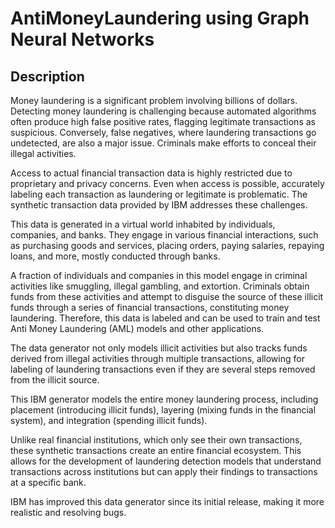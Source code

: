 # AntiMoneyLaundering using Graph Neural Networks

## Description 
Money laundering is a significant problem involving billions of dollars. Detecting money laundering is challenging because automated algorithms often produce high false positive rates, flagging legitimate transactions as suspicious. Conversely, false negatives, where laundering transactions go undetected, are also a major issue. Criminals make efforts to conceal their illegal activities.

Access to actual financial transaction data is highly restricted due to proprietary and privacy concerns. Even when access is possible, accurately labeling each transaction as laundering or legitimate is problematic. The synthetic transaction data provided by IBM addresses these challenges.

This data is generated in a virtual world inhabited by individuals, companies, and banks. They engage in various financial interactions, such as purchasing goods and services, placing orders, paying salaries, repaying loans, and more, mostly conducted through banks.

A fraction of individuals and companies in this model engage in criminal activities like smuggling, illegal gambling, and extortion. Criminals obtain funds from these activities and attempt to disguise the source of these illicit funds through a series of financial transactions, constituting money laundering. Therefore, this data is labeled and can be used to train and test Anti Money Laundering (AML) models and other applications.

The data generator not only models illicit activities but also tracks funds derived from illegal activities through multiple transactions, allowing for labeling of laundering transactions even if they are several steps removed from the illicit source.

This IBM generator models the entire money laundering process, including placement (introducing illicit funds), layering (mixing funds in the financial system), and integration (spending illicit funds).

Unlike real financial institutions, which only see their own transactions, these synthetic transactions create an entire financial ecosystem. This allows for the development of laundering detection models that understand transactions across institutions but can apply their findings to transactions at a specific bank.

IBM has improved this data generator since its initial release, making it more realistic and resolving bugs.
